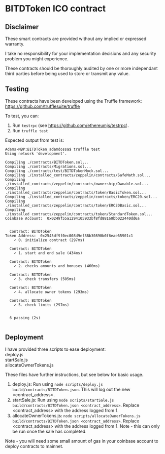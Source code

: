 # BITDToken ICO contract

## Disclaimer

These smart contracts are provided without any implied or expressed warranty.

I take no responsibility for your implementation decisions and any security problem you might experience.

These contracts should be thoroughly audited by one or more independant third parties before being used to store or transmit any value.

## Testing

These contracts have been developed using the Truffle framework:  
https://github.com/trufflesuite/truffle

To test, you can:

1. Run `testrpc` (see https://github.com/ethereumjs/testrpc).
1. Run `truffle test`

Expected output from test is:
```
Adams-MBP:BITDToken adamdossa$ truffle test
Using network 'development'.

Compiling ./contracts/BITDToken.sol...
Compiling ./contracts/Migrations.sol...
Compiling ./contracts/test/BITDTokenMock.sol...
Compiling ./installed_contracts/zeppelin/contracts/SafeMath.sol...
Compiling ./installed_contracts/zeppelin/contracts/ownership/Ownable.sol...
Compiling ./installed_contracts/zeppelin/contracts/token/BasicToken.sol...
Compiling ./installed_contracts/zeppelin/contracts/token/ERC20.sol...
Compiling ./installed_contracts/zeppelin/contracts/token/ERC20Basic.sol...
Compiling ./installed_contracts/zeppelin/contracts/token/StandardToken.sol...
Coinbase Account:  0x0249f55a1294105933bf8fd88160bb022440dd6a


  Contract: BITDToken
Token Address:  0x2545df9f0ec008d9ef38b30890b0f6eae65901c1
    ✓ 0. initialize contract (297ms)

  Contract: BITDToken
    ✓ 1. start and end sale (434ms)

  Contract: BITDToken
    ✓ 2. checks amounts and bonuses (460ms)

  Contract: BITDToken
    ✓ 3. check transfers (505ms)

  Contract: BITDToken
    ✓ 4. allocate owner tokens (293ms)

  Contract: BITDToken
    ✓ 5. check limits (297ms)


  6 passing (2s)


```

## Deployment

I have provided three scripts to ease deployment:  
deploy.js  
startSale.js  
allocateOwnerTokens.js

These files have further instructions, but see below for basic usage.

1. deploy.js: Run using `node scripts/deploy.js build/contracts/BITDToken.json`. This will log out the new <contract_address>.
1. startSale.js: Run using `node scripts/startSale.js build/contracts/BITDToken.json <contract_address>`. Replace <contract_address> with the address logged from 1.
1. allocateOwnerTokens.js: `node scripts/allocateOwnerTokens.js build/contracts/BITDToken.json <contract_address>`. Replace <contract_address> with the address logged from 1. Note - this can only be run once the sale has completed.

Note - you will need some small amount of gas in your coinbase account to deploy contracts to mainnet.
